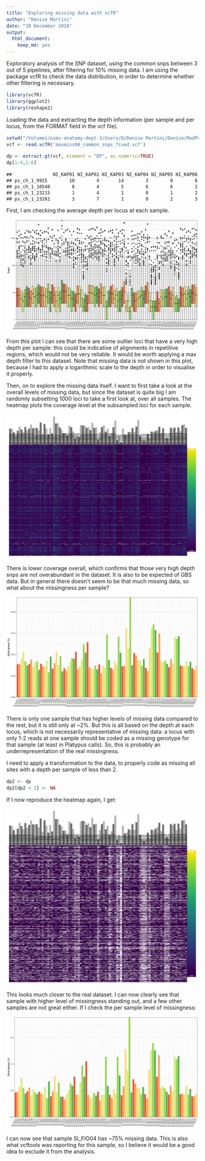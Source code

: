```yaml
---
title: "Exploring missing data with vcfR"
author: "Denise Martini"
date: "10 December 2018"
output: 
  html_document: 
    keep_md: yes
---
```



Exploratory analysis of the SNP dataset, using the common snps between 3 out of 5 pipelines, after filtering for 10% missing data. 
I am using the package vcfR to check the data distribution, in order to determine whether other filtering is necessary.


```r
library(vcfR)
library(ggplot2)
library(reshape2)
```

Loading the data and extracting the depth information (per sample and per locus, from the FORMAT field in the vcf file).


```r
setwd("/Volumes/osms-anatomy-dept-3/Users/D/Denise Martini/Denise/ModPop_analysis/vcf_filtering")
vcf <- read.vcfR('maxmiss90_common_snps_fixed.vcf')
```

```r
dp <- extract.gt(vcf, element = "DP", as.numeric=TRUE)
dp[1:4,1:6]
```

```
##               NI_KAP01 NI_KAP02 NI_KAP03 NI_KAP04 NI_KAP05 NI_KAP06
## ps_ch_1_9925        10        4       14        3        0        6
## ps_ch_1_10540        8        4        5        6        6        2
## ps_ch_1_23215        1        4        1        0        1        2
## ps_ch_1_23281        3        7        1        0        2        3
```

First, I am checking the average depth per locus at each sample.

![](Missing_data_vcfR_files/figure-html/depth-1.png)<!-- -->

From this plot I can see that there are some outlier loci that have a very high depth per sample: this could be indicative of alignments in repetitive regions, which would not be very reliable. It would be worth applying a max depth filter to this dataset. Note that missing data is not shown in this plot, because I had to apply a logarithmic scale to the depth in order to visualise it properly.


Then, on to explore the missing data itself. I want to first take a look at the overall levels of missing data, but since the dataset is quite big I am randomly subsetting 1000 loci to take a first look at, over all samples. The heatmap plots the coverage level at the subsampled loci for each sample. 

![](Missing_data_vcfR_files/figure-html/heatmap-1.png)<!-- -->

There is lower coverage overall, which confirms that those very high depth snps are not overabundant in the dataset. It is also to be expected of GBS data. But in general there doesn't seem to be that much missing data, so what about the missingness per sample?

![](Missing_data_vcfR_files/figure-html/missingness-1.png)<!-- -->

There is only one sample that has higher levels of missing data compared to the rest, but it is still only at ~2%.
But this is all based on the depth at each locus, which is not necessarily representative of missing data: a locus with only 1-2 reads at one sample should be coded as a missing genotype for that sample (at least in Platypus calls). So, this is probably an underrepresentation of the real missingness.

I need to apply a transformation to the data, to properly code as missing all sites with a depth per sample of less than 2.


```r
dp2 <- dp
dp2[dp2 < 2] <- NA
```

If I now reproduce the heatmap again, I get:

![](Missing_data_vcfR_files/figure-html/heatmap2-1.png)<!-- -->

This looks much closer to the real dataset. I can now clearly see that sample with higher level of missingness standing out, and a few other samples are not great either. If I check the per sample level of missingness:

![](Missing_data_vcfR_files/figure-html/missingness2-1.png)<!-- -->

I can now see that sample SI_FIO04 has ~75% missing data. This is also what vcftools was reporting for this sample, so I believe it would be a good idea to exclude it from the analysis.
